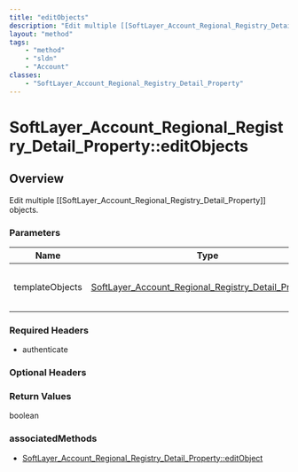 ```yaml
---
title: "editObjects"
description: "Edit multiple [[SoftLayer_Account_Regional_Registry_Detail_Property]] objects."
layout: "method"
tags:
    - "method"
    - "sldn"
    - "Account"
classes:
    - "SoftLayer_Account_Regional_Registry_Detail_Property"
---
```

# SoftLayer_Account_Regional_Registry_Detail_Property::editObjects
## Overview 
Edit multiple [[SoftLayer_Account_Regional_Registry_Detail_Property]] objects. 

### Parameters 
|Name | Type | Description |
| --- | --- | --- |
|templateObjects| <a href='/reference/datatypes/SoftLayer_Account_Regional_Registry_Detail_Property'>SoftLayer_Account_Regional_Registry_Detail_Property[] </a>| An array of skeleton SoftLayer_Account_Regional_Registry_Detail_Property objects with only the properties defined that you wish to change. Unchanged properties are left alone.|


### Required Headers
* authenticate

### Optional Headers

### Return Values
boolean


### associatedMethods

*  [SoftLayer_Account_Regional_Registry_Detail_Property::editObject](/reference/services/SoftLayer_Account_Regional_Registry_Detail_Property/editObject )

